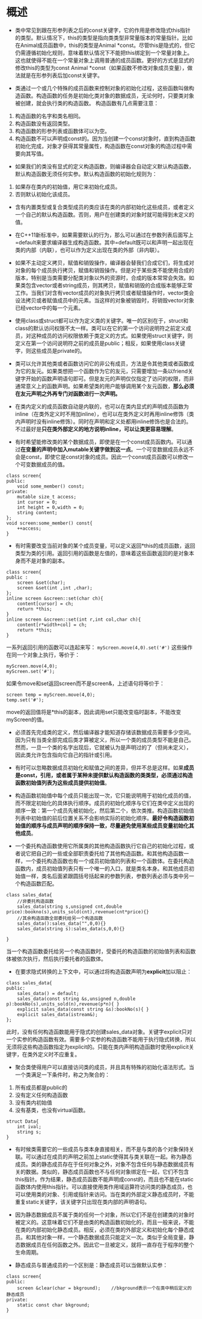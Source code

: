 # 概述
- 类中常见到跟在形参列表之后的const关键字，它的作用是修改隐式this指针的类型。默认情况下，this的类型是指向类类型非常量版本的常量指针。比如在Animal成员函数中，this的类型是Animal \*const。尽管this是隐式的，但它仍需遵循初始化规则，意味着默认情况下不能把this绑定到一个常量对象上。这也就使得不能在一个常量对象上调用普通的成员函数。更好的方式是显式的修改this的类型为const Animal \*const（如果函数不修改对象成员变量），做法就是在形参列表后加const关键字。

- 类通过一个或几个特殊的成员函数来控制对象的初始化过程，这些函数叫做构造函数。构造函数的任务是初始化类对象的数据成员，无论何时，只要类对象被创建，就会执行类的构造函数。
构造函数有几点需要注意：
1. 构造函数的名字和类名相同。
2. 构造函数没有返回类型。
3. 构造函数的形参列表或函数体可以为空。
4. 构造函数不可以声明成const的。因为当创建一个const对象时，直到构造函数初始化完成，对象才获得其常量属性，构造函数在const对象的构造过程中需要向其写值。

- 如果我们的类没有显式的定义构造函数，则编译器会自动定义默认构造函数，默认构造函数无须任何实参。默认构造函数的初始化规则为：
1. 如果存在类内的初始值，用它来初始化成员。
2. 否则默认初始化该成员。

- 含有内置类型或复合类型成员的类应该在类的内部初始化这些成员，或者定义一个自己的默认构造函数。否则，用户在创建类的对象时就可能得到未定义的值。

- 在C++11新标准中，如果需要默认的行为，那么可以通过在参数列表后面写上=default来要求编译器生成构造函数。其中=default既可以和声明一起出现在类的内部（内联），也可以作为定义出现在类的外部（非内联）。

- 如果不主动定义拷贝，赋值和销毁操作，编译器会替我们合成它们，将生成对对象的每个成员执行拷贝，赋值和销毁操作。但是对于某些类不能使用合成的版本，特别是当类需要分配类对象以外的资源时，合成的版本常常会失效。如果类包含vector或者string成员，则其拷贝，赋值和销毁的合成版本能够正常工作。当我们对含有vector成员的对象执行拷贝或者赋值操作时，vector类会设法拷贝或者赋值成员中的元素。当这样的对象被销毁时，将销毁vector对象已经vector中的每一个元素。

- 使用class或struct都可以作为定义类的关键字。唯一的区别在于，struct和class的默认访问权限不太一样。类可以在它的第一个访问说明符之前定义成员，对这种成员的访问权限依赖于类定义的方式。如果使用struct关键字，则定义在第一个访问说明符之前的成员是public；相反，如果使用class关键字，则这些成员是private的。

- 类可以允许其他类或者函数访问它的非公有成员，方法是令其他类或者函数成为它的友元。如果类想把一个函数作为它的友元，只需要增加一条以friend关键字开始的函数声明语句即可。但是友元的声明仅仅指定了访问的权限，而非通常意义上的函数声明。如果希望类的用户能够调用某个友元函数，**那么必须在友元声明之外再专门对函数进行一次声明。**

- 在类内定义的成员函数自动是内联的，也可以在类内显式的声明成员函数为inline（在类外定义时不用加inline），也可以在类外定义时再用inline修饰（类内声明时没有inline修饰）。同时在声明和定义处都用inline修饰也是合法的。不过最好是**只在类外部定义的地方说明inline，可以让类更容易理解**。

- 有时希望能修改类的某个数据成员，即使是在一个const成员函数内。可以通过**在变量的声明中加入mutable关键字做到这一点**。一个可变数据成员永远不会是const，即使它是const对象的成员。因此一个const成员函数可以修改一个可变数据成员的值。
```
class screen{
public:
	void some_member() const;
private:
	mutable size_t access;
	int cursor = 0;
	int height = 0,width = 0;
	string content;
};
void screen:some_member() const{
	++access;
}
```

- 有时需要改变当前对象的某个成员变量，可以定义返回\*this的成员函数，返回类型为类的引用。返回引用的函数是左值的，意味着这些函数返回的是对象本身而不是对象的副本。
```
class screen{
public :
	screen &set(char);
	screen &set(int ,int ,char);
};
inline screen &screen::set(char ch){
	content[cursor] = ch;
	return *this;
}
inline screen &screen::set(int r,int col,char ch){
	content[r*width+col] = ch;
	return *this;
}
```
一系列返回引用的函数可以连起来写：
`myScreen.move(4,0).set('#')`
这些操作在同一个对象上执行，等价于：
```
myScreen.move(4,0);
myScreen.set('#');
```
如果令move和set返回screen而不是screen&，上述语句将等价于：
```
screen temp = myScreen.move(4,0);
temp.set('#');
```
move的返回值将是\*this的副本，因此调用set只能改变临时副本，不能改变myScreen的值。

- 必须首先完成类的定义，然后编译器才能知道存储该数据成员需要多少空间。因为只有当类全部完成后类才算被定义，所以一个类的成员类型不能是自己。然而，一旦一个类的名字出现后，它就被认为是声明过的了（但尚未定义），因此类允许包含指向它自己的指针或引用。

- 有时可以忽略数据成员初始化和赋值之间的差异，但并不总是这样。如果**成员是const，引用，或者属于某种未提供默认构造函数的类类型，必须通过构造函数初始值列表为这些成员提供初始值**。

- 构造函数初始值中每个成员只能出现一次，它只能说明用于初始化成员的值，而不限定初始化的具体执行顺序。成员的初始化顺序与它们在类中定义出现的顺序一致：第一个成员先被初始化，然后第二个，依次类推。构造函数初始值列表中初始值的前后位置关系不会影响实际的初始化顺序。**最好令构造函数初始值的顺序与成员声明的顺序保持一致，尽量避免使用某些成员变量初始化其他成员**。

- 一个委托构造函数使用它所属类的其他构造函数执行它自己的初始化过程，或者说它把自己的一些或全部职责委托给了其他构造函数。和其他构造函数一样，一个委托构造函数也有一个成员初始值的列表和一个函数体。在委托构造函数内，成员初始值列表只有一个唯一的入口，就是类名本身。和其他成员初始值一样，类名后面紧跟圆括号括起来的参数列表，参数列表必须与类中另一个构造函数匹配。
```
class sales_data{
	//非委托构造函数
	sales_data(string s,unsigned cnt,double price):bookno(s),units_sold(cnt),revenue(cnt*price){}
	//其余构造函数全部委托给另一个构造函数
	sales_data():sales_data("",0,0){}
	sales_data(string s):sales_data(s,0,0){}

}
```
当一个构造函数委托给另一个构造函数时，受委托的构造函数的初始值列表和函数体被依次执行，然后执行委托者的函数体。

- 在要求隐式转换的上下文中，可以通过将构造函数声明为**explicit**加以阻止：
```
class sales_data{
public:
	sales_data() = default;
	sales_data(const string &s,unsigned n,double p):bookNo(s),units_sold(n),revenue(p*n){ }
	explicit sales_data(const string &s):bookNo(s){ }
	explicit sales_data(istream&);
};
```
此时，没有任何构造函数能用于隐式的创建sales_data对象。关键字explicit只对一个实参的构造函数有效。需要多个实参的构造函数不能用于执行隐式转换，所以无须将这些构造函数指定为explicit的。只能在类内声明构造函数时使用explicit关键字，在类外定义时不应重复。

- 聚合类使得用户可以直接访问类的成员，并且具有特殊的初始化语法形式。当一个类满足一下条件时，称之为聚合的：
1. 所有成员都是public的
2. 没有定义任何构造函数
3. 没有类内初始值
4. 没有基类，也没有virtual函数。
```
struct Data{
	int ival;
	string s;
}
```

- 有时候类需要它的一些成员与类本身直接相关，而不是与类的各个对象保持关联。可以通过在成员的声明之前加上static使得其与类关联在一起。称为静态成员。类的静态成员存在于任何对象之外，对象不包含任何与静态数据成员有关的数据。类似的，静态成员函数也不与任何对象绑定在一起，它们不包含this指针。作为结果，静态成员函数不能声明成const的，而且也不能在static函数体内使用this指针。可以直接使用类作用域运算符访问类的静态成员，也可以使用类的对象、引用或指针来访问。当在类的外部定义静态成员时，不能重复static关键字，该关键字只出现在类内部的声明语句。

- 因为静态数据成员不属于类的任何一个对象，所以它们不是在创建类的对象时被定义的。这意味着它们不是由类的构造函数初始化的，而且一般来说，不能在类的内部初始化静态成员。相反，必须在类的外部定义和初始化每个静态成员。和其他对象一样，一个静态数据成员只能定义一次。类似于全局变量，静态数据成员在任何函数之外。因此它一旦被定义，就将一直存在于程序的整个生命周期。

- 静态成员与普通成员的一个区别是：静态成员可以当做默认实参：
```
class screen{
public:
    screen &clear(char = bkground);    //bkground表示一个在类中稍后定义的静态成员
private:
	static const char bkground;
}
```
